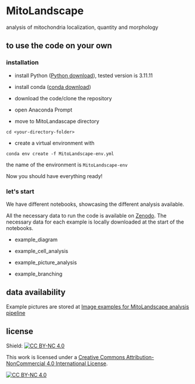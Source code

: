 # MitoLandscape
analysis of mitochondria localization, quantity and morphology


## to use the code on your own

### installation

- install Python ([Python download](https://www.python.org/downloads/)), tested version is 3.11.11
  
- install conda ([conda download](https://www.anaconda.com/download))

- download the code/clone the repository

- open Anaconda Prompt

- move to MitoLandascape directory

`cd <your-directory-folder>`

- create a virtual environment with

`conda env create -f MitoLandscape-env.yml`

the name of the environment is `MitoLandscape-env`

Now you should have everything ready!

### let's start

We have different notebooks, showcasing the different analysis available.

All the necessary data to run the code is available on [Zenodo](https://zenodo.org/records/16037033). The necessary data for each example is locally downloaded at the start of the notebooks.

- example_diagram

- example_cell_analysis

- example_picture_analysis

- example_branching


## data availability

Example pictures are stored at [Image examples for MitoLandscape analysis pipeline](https://zenodo.org/records/16037033)


## license

Shield: [![CC BY-NC 4.0][cc-by-nc-shield]][cc-by-nc]

This work is licensed under a
[Creative Commons Attribution-NonCommercial 4.0 International License][cc-by-nc].

[![CC BY-NC 4.0][cc-by-nc-image]][cc-by-nc]

[cc-by-nc]: https://creativecommons.org/licenses/by-nc/4.0/
[cc-by-nc-image]: https://licensebuttons.net/l/by-nc/4.0/88x31.png
[cc-by-nc-shield]: https://img.shields.io/badge/License-CC%20BY--NC%204.0-lightgrey.svg
